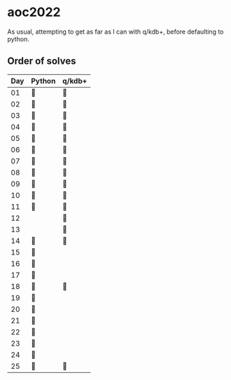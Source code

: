 # aoc2022

As usual, attempting to get as far as I can with q/kdb+, before defaulting to python.

## Order of solves

| Day | Python | q/kdb+ |
| --- | ------ | ------ |
| 01  | 🥈 | 🥇 |
| 02  | 🥈 | 🥇 |
| 03  | 🥈 | 🥇 |
| 04  | 🥈 | 🥇 |
| 05  | 🥈 | 🥇 |
| 06  | 🥈 | 🥇 |
| 07  | 🥈 | 🥇 |
| 08  | 🥈 | 🥇 |
| 09  | 🥈 | 🥇 |
| 10  | 🥈 | 🥇 |
| 11  | 🥈 | 🥇 |
| 12  |  | 🥇 |
| 13  |  | 🥇 |
| 14  | 🥈 | 🥇 |
| 15  | 🥇 |  |
| 16  | 🥇 |  |
| 17  | 🥇 |  |
| 18  | 🥈 | 🥇 |
| 19  | 🥇 |  |
| 20  | 🥇 |  |
| 21  | 🥇 |  |
| 22  | 🥇 |  |
| 23  | 🥇 |  |
| 24  | 🥇 |  |
| 25  | 🥈 | 🥇 |
